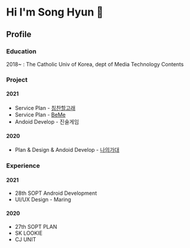 # Hi I'm Song Hyun 👋

## Profile
### Education
2018~ : The Catholic Univ of Korea, dept of Media Technology Contents

### Project
#### 2021
- Service Plan - [칭찬할고래](https://play.google.com/store/apps/details?id=com.sopt27.praisewhale)
- Service Plan - [BeMe](https://play.google.com/store/apps/details?id=com.teambeme.beme&hl=ko)
- Andoid Develop - 진술게임

#### 2020
- Plan & Design & Andoid Develop - [나의가대](https://play.google.com/store/apps/details?id=com.mycuk.viewpage)


### Experience

#### 2021
- 28th SOPT Android Development
- UI/UX Design - Maring

#### 2020
- 27th SOPT PLAN
- SK LOOKIE
- CJ UNIT
